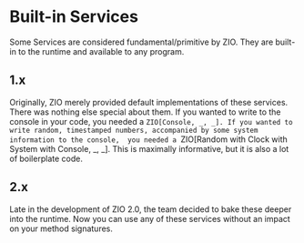 # Built-in Services
Some Services are considered fundamental/primitive by ZIO.
They are built-in to the runtime and available to any program.

## 1.x
Originally, ZIO merely provided default implementations of these services.
There was nothing else special about them.
If you wanted to write to the console in your code, you needed a `ZIO[Console, _, _].
If you wanted to write random, timestamped numbers, accompanied by some system information to the console, 
you needed a `ZIO[Random with Clock with System with Console, _, _].
This is maximally informative, but it is also a lot of boilerplate code.

## 2.x
Late in the development of ZIO 2.0, the team decided to bake these deeper into the runtime.
Now you can use any of these services without an impact on your method signatures.